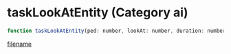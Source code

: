 # taskLookAtEntity (Category ai)

```js
function taskLookAtEntity(ped: number, lookAt: number, duration: number, unknown1: number, unknown2: number): void
```

[filename](taskLookAtEntity_m.md ':include')